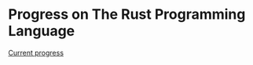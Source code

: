 # Progress on The Rust Programming Language
[Current progress](https://doc.rust-lang.org/book/ch03-03-how-functions-work.html)